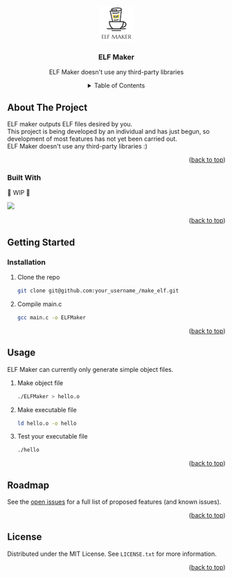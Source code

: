 <a name="readme-top"></a>

<!-- PROJECT LOGO -->
<br />
<div align="center">
    <a href="https://www.designevo.com/jp/">
        <img src="logo/logo.png" alt="Logo" width="80" height="80">
    </a>
    <h3 align="center">ELF Maker</h3>
    <p align="center">ELF Maker doesn't use any third-party libraries</p>
</div>

<!-- TABLE OF CONTENTS -->
<details align="center">
    <summary>Table of Contents</summary>
    <div>
        <ol type="i">
        <li><a href="#about-the-project">About The Project</a></li>
        <li><a href="#getting-started">Getting Started</a></li>
        <li><a href="#usage">Usage</a></li>
        <li><a href="#roadmap">Roadmap</a></li>
        <li><a href="#license">License</a></li>
        </ol>
    </div>
</details>

<!-- ABOUT THE PROJECT -->
## About The Project
ELF maker outputs ELF files desired by you.\
This project is being developed by an individual and has just begun, so development of most features has not yet been carried out.\
ELF Maker doesn't use any third-party libraries :)

<p align="right">(<a href="#readme-top">back to top</a>)</p>

### Built With
🚧 WIP 🚧

<img src="https://upload.wikimedia.org/wikipedia/commons/1/18/C_Programming_Language.svg" width=6%>
<p align="right">(<a href="#readme-top">back to top</a>)</p>



<!-- GETTING STARTED -->
## Getting Started

### Installation
1. Clone the repo
    ```sh
    git clone git@github.com:your_username_/make_elf.git
    ```
2. Compile main.c
    ```sh
    gcc main.c -o ELFMaker
    ```
<p align="right">(<a href="#readme-top">back to top</a>)</p>



<!-- USAGE EXAMPLES -->
## Usage
ELF Maker can currently only generate simple object files.
1. Make object file
    ```sh
    ./ELFMaker > hello.o
    ```
2. Make executable file
    ```sh
    ld hello.o -o hello 
    ```
3. Test your executable file
    ```sh
    ./hello
    ```

<p align="right">(<a href="#readme-top">back to top</a>)</p>



<!-- ROADMAP -->
## Roadmap
See the [open issues](https://github.com/anman6347/make_elf/issues) for a full list of proposed features (and known issues).

<p align="right">(<a href="#readme-top">back to top</a>)</p>

<!-- LICENSE -->
## License

Distributed under the MIT License. See `LICENSE.txt` for more information.

<p align="right">(<a href="#readme-top">back to top</a>)</p>
